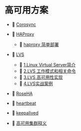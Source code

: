 # 高可用方案

* 📄 [Corosync](siyuan://blocks/20231110105237-4mmaak5)
* 📑 [HAProxy](siyuan://blocks/20231110105237-4lwc89y)

  * 📄 [haproxy 简单部署](siyuan://blocks/20240806101112-voc6gll)
* 📑 [LVS](siyuan://blocks/20231110105237-6vyd94f)

  * 📄 [1.Linux Virtual Server简介](siyuan://blocks/20240801172044-kappc4z)
  * 📄 [2.LVS 工作模式和相关命令](siyuan://blocks/20240801172357-q6amo0k)
  * 📄 [3.LVS 高可用性实现](siyuan://blocks/20240801172614-dgl5ek9)
  * 📄 [4.LVS实战案例](siyuan://blocks/20240801172806-52yvier)
* 📄 [RoseHA](siyuan://blocks/20231110105237-ss4javc)
* 📄 [heartbeat](siyuan://blocks/20231110105237-pji6ny4)
* 📄 [keepalived](siyuan://blocks/20231110105237-xanvb6a)
* 📄 [高可用集群释义](siyuan://blocks/20240606111350-7xj0n7u)

　　‍
